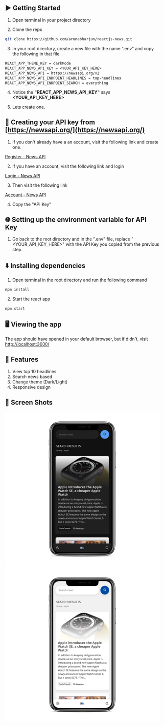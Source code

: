 ## ▶️ Getting Started

1. Open terminal in your project directory

2. Clone the repo

```bash
git clone https://github.com/arunabharjun/reactjs-news.git
```

3. In your root directory, create a new file with the name ".env" and copy the following in that file

```
REACT_APP_THEME_KEY = darkMode
REACT_APP_NEWS_API_KEY = <YOUR_API_KEY_HERE>
REACT_APP_NEWS_API = https://newsapi.org/v2
REACT_APP_NEWS_API_ENDPOINT_HEADLINES = top-headlines
REACT_APP_NEWS_API_ENDPOINT_SEARCH = everything
```

4. Notice the **"REACT_APP_NEWS_API_KEY"** says **<YOUR_API_KEY_HERE>**

5. Lets create one.

## 🔑 Creating your API key from [https://newsapi.org/](https://newsapi.org/)

1. If you don't already have a an account, visit the following link and create one.

[Register - News API](https://newsapi.org/register)

2. If you have an account, visit the following link and login

[Login - News API](https://newsapi.org/login)

3. Then visit the following link

[Account - News API](https://newsapi.org/account)

4. Copy the "API Key"

## 🌐 Setting up the environment variable for API Key

1. Go back to the root directory and in the ".env" file, replace "<YOUR_API_KEY_HERE>" with the API Key you copied from the previous step.

## ⬇️ Installing dependencies

1. Open terminal in the root directory and run the following command

```bash
npm install
```

2. Start the react app

```bash
npm start
```

## 🖥 Viewing the app

The app should have opened in your default browser, but if didn't, visit [http://localhost:3000/](http://localhost:3000/)

## 🌟 Features

1. View top 10 headlines 
2. Search news based
3. Change theme (Dark/Light)
4. Responsive design

## 📱 Screen Shots

![](screens/1.png)
![](screens/2.png)